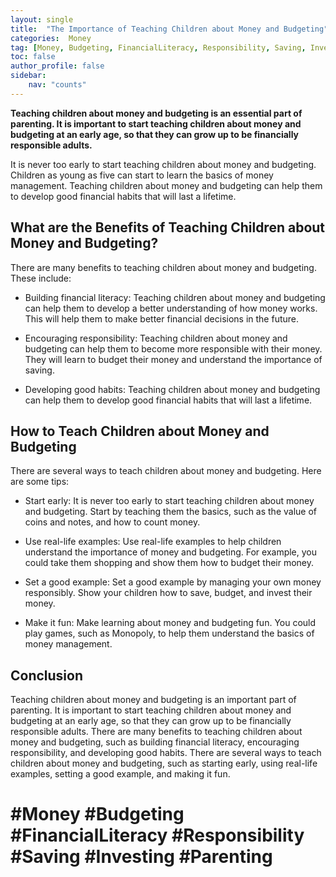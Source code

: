 ```yaml
---
layout: single
title:  "The Importance of Teaching Children about Money and Budgeting"
categories:  Money
tag: [Money, Budgeting, FinancialLiteracy, Responsibility, Saving, Investing, Parenting, ]
toc: false
author_profile: false
sidebar:
    nav: "counts"
---
```

    
**Teaching children about money and budgeting is an essential part of parenting. It is important to start teaching children about money and budgeting at an early age, so that they can grow up to be financially responsible adults.**

It is never too early to start teaching children about money and budgeting. Children as young as five can start to learn the basics of money management. Teaching children about money and budgeting can help them to develop good financial habits that will last a lifetime.

## What are the Benefits of Teaching Children about Money and Budgeting?

There are many benefits to teaching children about money and budgeting. These include:

- Building financial literacy: Teaching children about money and budgeting can help them to develop a better understanding of how money works. This will help them to make better financial decisions in the future.

- Encouraging responsibility: Teaching children about money and budgeting can help them to become more responsible with their money. They will learn to budget their money and understand the importance of saving.

- Developing good habits: Teaching children about money and budgeting can help them to develop good financial habits that will last a lifetime.

## How to Teach Children about Money and Budgeting

There are several ways to teach children about money and budgeting. Here are some tips:

- Start early: It is never too early to start teaching children about money and budgeting. Start by teaching them the basics, such as the value of coins and notes, and how to count money.

- Use real-life examples: Use real-life examples to help children understand the importance of money and budgeting. For example, you could take them shopping and show them how to budget their money.

- Set a good example: Set a good example by managing your own money responsibly. Show your children how to save, budget, and invest their money.

- Make it fun: Make learning about money and budgeting fun. You could play games, such as Monopoly, to help them understand the basics of money management.

## Conclusion

Teaching children about money and budgeting is an important part of parenting. It is important to start teaching children about money and budgeting at an early age, so that they can grow up to be financially responsible adults. There are many benefits to teaching children about money and budgeting, such as building financial literacy, encouraging responsibility, and developing good habits. There are several ways to teach children about money and budgeting, such as starting early, using real-life examples, setting a good example, and making it fun. 

# #Money #Budgeting #FinancialLiteracy #Responsibility #Saving #Investing #Parenting